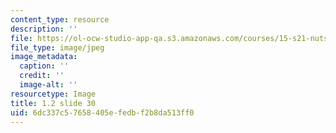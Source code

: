 ```yaml
---
content_type: resource
description: ''
file: https://ol-ocw-studio-app-qa.s3.amazonaws.com/courses/15-s21-nuts-and-bolts-of-business-plans-january-iap-2014/6dc337c57658405efedbf2b8da513ff0_1.2_slide_30.jpg
file_type: image/jpeg
image_metadata:
  caption: ''
  credit: ''
  image-alt: ''
resourcetype: Image
title: 1.2 slide 30
uid: 6dc337c5-7658-405e-fedb-f2b8da513ff0
---
```

